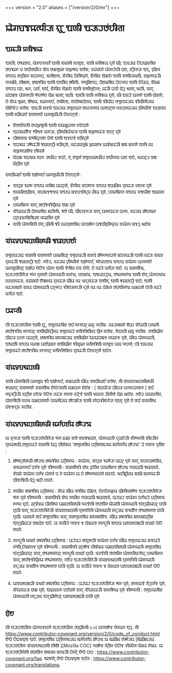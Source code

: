 +++
version = "2.0"
aliases = ["/version/2/0/mr"]
+++


# 𑘧𑘻𑘐𑘟𑘰𑘡𑘎𑘨𑘿𑘝𑘿𑘧𑘰𑘽𑘓𑘰 𑘎𑘨𑘰𑘨 𑘁𑘜𑘲 𑘁𑘓𑘰𑘨𑘭𑘽𑘮𑘲𑘝𑘰

## 𑘁𑘦𑘓𑘲 𑘢𑘿𑘨𑘝𑘲𑘕𑘿𑘗𑘰

𑘁𑘦𑘿𑘮𑘲; 𑘭𑘥𑘰𑘭𑘟, 𑘧𑘻𑘐𑘟𑘰𑘡𑘎𑘨𑘿𑘝𑘹 𑘁𑘜𑘲 𑘀𑘐𑘿𑘨𑘜𑘲 𑘦𑘿𑘮𑘜𑘳𑘡, 𑘀𑘫𑘲 𑘢𑘿𑘨𑘝𑘲𑘕𑘿𑘗𑘰 𑘎𑘨𑘝𑘻 𑘎𑘲; 𑘁𑘦𑘓𑘿𑘧𑘰 𑘄𑘢𑘎𑘿𑘨𑘦𑘰𑘝𑘲𑘩 𑘭𑘮𑘥𑘰𑘐 𑘮𑘰 𑘭𑘨𑘿𑘪𑘰𑘽𑘭𑘰𑘙𑘲𑘓 𑘊𑘎 𑘔𑘯𑘦𑘳𑘎𑘿𑘝 𑘀𑘡𑘳𑘥𑘪 𑘀𑘭𑘹𑘩; 𑘝𑘿𑘧𑘰𑘦𑘠𑘿𑘧𑘹 𑘎𑘻𑘜𑘰𑘓𑘹𑘮𑘲 𑘪𑘧, 𑘫𑘨𑘲𑘨𑘰𑘓𑘰 𑘁𑘎𑘰𑘨, 𑘟𑘿𑘨𑘲𑘫𑘿𑘧 𑘀𑘞𑘪𑘰 𑘀𑘟𑘿𑘨𑘲𑘫𑘿𑘧 𑘀𑘢𑘽𑘐𑘝𑘿𑘪, 𑘕𑘰𑘝𑘲𑘧𑘝𑘰, 𑘩𑘺𑘽𑘐𑘲𑘎 𑘪𑘺𑘫𑘲𑘬𑘿𑘘𑘿𑘧𑘹, 𑘩𑘺𑘽𑘐𑘲𑘎 𑘌𑘯𑘏 𑘁𑘜𑘲 𑘀𑘥𑘲𑘪𑘿𑘧𑘎𑘿𑘝𑘲, 𑘀𑘡𑘳𑘥𑘪𑘰𑘓𑘲 𑘢𑘰𑘝𑘯𑘲, 𑘫𑘲𑘎𑘿𑘬𑘜, 𑘭𑘰𑘦𑘰𑘕𑘲𑘎 𑘁𑘜𑘲 𑘁𑘨𑘿𑘞𑘲𑘎 𑘭𑘿𑘞𑘲𑘝𑘲, 𑘨𑘰𑘬𑘿𑘘𑘿𑘨𑘲𑘧𑘝𑘿𑘪, 𑘪𑘺𑘧𑘎𑘿𑘝𑘲𑘎 𑘢𑘹𑘮𑘨𑘰𑘪 𑘁𑘜𑘲 𑘟𑘹𑘏𑘰𑘪𑘰, 𑘎𑘳𑘯 𑘀𑘞𑘪𑘰 𑘪𑘽𑘫, 𑘕𑘰𑘝, 𑘪𑘨𑘿𑘜, 𑘠𑘨𑘿𑘦, 𑘩𑘺𑘽𑘐𑘲𑘎 𑘌𑘯𑘏 𑘁𑘜𑘲 𑘀𑘥𑘲𑘦𑘳𑘏𑘝𑘰; 𑘧𑘰𑘽𑘓𑘲 𑘢𑘨𑘿𑘪𑘰 𑘎𑘹𑘩𑘲 𑘕𑘰𑘜𑘰𑘨 𑘡𑘰𑘮𑘲, 𑘀𑘐𑘨 𑘧𑘰𑘽𑘪𑘨𑘳𑘡 𑘎𑘻𑘜𑘝𑘰𑘮𑘲 𑘥𑘹𑘟𑘰𑘥𑘹𑘟 𑘎𑘹𑘩𑘰 𑘕𑘰𑘜𑘰𑘨 𑘡𑘰𑘮𑘲.
𑘁𑘦𑘿𑘮𑘲 𑘀𑘫𑘲 𑘢𑘿𑘨𑘝𑘲𑘕𑘿𑘗𑘰 𑘎𑘨𑘝𑘻, 𑘎𑘲 𑘁𑘦𑘓𑘹 𑘪𑘰𑘐𑘜𑘹 𑘁𑘜𑘲 𑘤𑘻𑘩𑘜𑘹; 𑘮𑘹 𑘊𑘎𑘰 𑘦𑘳𑘎𑘿𑘝, 𑘏𑘳𑘩𑘿𑘧𑘰, 𑘭𑘿𑘪𑘰𑘐𑘝𑘰𑘨𑘿𑘮, 𑘭𑘦𑘿𑘨𑘲𑘟𑘿𑘠, 𑘭𑘨𑘿𑘪𑘭𑘦𑘰𑘪𑘹𑘫𑘎, 𑘁𑘜𑘲 𑘡𑘲𑘎𑘻𑘢 𑘭𑘦𑘳𑘟𑘰𑘧𑘰𑘓𑘿𑘧𑘰 𑘡𑘲𑘨𑘿𑘦𑘲𑘝𑘲𑘓𑘿𑘧𑘰 𑘟𑘲𑘫𑘹𑘡𑘹𑘓 𑘀𑘭𑘹𑘩.
𑘁𑘦𑘓𑘲 𑘦𑘰𑘡𑘎𑘹
𑘁𑘦𑘓𑘿𑘧𑘰 𑘭𑘦𑘳𑘟𑘰𑘧𑘰𑘝 𑘭𑘎𑘰𑘨𑘰𑘝𑘿𑘦𑘎 𑘪𑘰𑘝𑘰𑘪𑘨𑘜 𑘑𑘚𑘪𑘜𑘿𑘧𑘰𑘓𑘿𑘧𑘰 𑘟𑘿𑘨𑘲𑘬𑘿𑘘𑘲𑘡𑘹 𑘁𑘪𑘫𑘿𑘧𑘎 𑘁𑘜𑘲 𑘭𑘿𑘪𑘲𑘎𑘰𑘨𑘿𑘧 𑘀𑘭𑘜𑘰𑘨𑘿𑘧𑘰 𑘪𑘰𑘐𑘜𑘳𑘎𑘲𑘓𑘲 𑘄𑘟𑘰𑘮𑘨𑘜𑘹 :

*  𑘟𑘳𑘭𑘨𑘿𑘧𑘰𑘽𑘢𑘿𑘨𑘝𑘲 𑘭𑘮𑘰𑘡𑘳𑘥𑘳𑘝𑘲 𑘁𑘜𑘲 𑘟𑘧𑘰𑘯𑘳𑘢𑘜𑘰 𑘟𑘰𑘏𑘪𑘜𑘹
*  𑘁𑘢𑘩𑘿𑘧𑘰𑘮𑘳𑘡 𑘥𑘲𑘡𑘿𑘡 𑘦𑘝𑘰𑘽𑘓𑘰, 𑘟𑘿𑘨𑘲𑘬𑘿𑘘𑘲𑘎𑘻𑘡𑘰𑘽𑘓𑘰 𑘁𑘜𑘲 𑘀𑘡𑘳𑘥𑘪𑘰𑘽𑘓𑘰 𑘁𑘟𑘨 𑘎𑘨𑘜𑘹
*  𑘪𑘲𑘠𑘰𑘧𑘎 𑘀𑘥𑘲𑘢𑘿𑘨𑘰𑘧 𑘟𑘹𑘜𑘹 𑘁𑘜𑘲 𑘁𑘡𑘽𑘟𑘰𑘡𑘹 𑘭𑘿𑘪𑘲𑘎𑘰𑘨𑘜𑘹
*  𑘁𑘢𑘩𑘿𑘧𑘰 𑘓𑘳𑘎𑘰𑘽𑘓𑘲 𑘕𑘤𑘰𑘤𑘟𑘰𑘨𑘲 𑘭𑘿𑘪𑘲𑘎𑘰𑘨𑘜𑘹, 𑘝𑘿𑘧𑘰𑘽𑘓𑘿𑘧𑘰𑘦𑘳𑘯𑘹 𑘡𑘳𑘎𑘭𑘰𑘡 𑘖𑘰𑘩𑘹𑘩𑘿𑘧𑘰𑘽𑘓𑘲 𑘎𑘿𑘬𑘦𑘰 𑘦𑘰𑘐𑘜𑘹 𑘁𑘜𑘲 𑘝𑘿𑘧𑘰 𑘀𑘡𑘳𑘥𑘪𑘰𑘝𑘳𑘡 𑘫𑘲𑘎𑘜𑘹
*  𑘎𑘹𑘪𑘯 𑘁𑘢𑘩𑘿𑘧𑘰 𑘭𑘿𑘪𑘝𑘾 𑘭𑘰𑘙𑘲𑘓 𑘡𑘪𑘿𑘮𑘹, 𑘝𑘨 𑘭𑘽𑘢𑘳𑘨𑘿𑘜 𑘭𑘦𑘳𑘟𑘰𑘧𑘰𑘭𑘰𑘙𑘲𑘓 𑘭𑘨𑘿𑘪𑘻𑘝𑘿𑘝𑘦 𑘎𑘰𑘧 𑘁𑘮𑘹, 𑘝𑘿𑘧𑘰𑘪𑘨𑘓 𑘩𑘎𑘿𑘬 𑘎𑘹𑘽𑘟𑘿𑘨𑘲𑘝 𑘎𑘨𑘜𑘹

𑘀𑘭𑘿𑘪𑘲𑘎𑘰𑘨𑘿𑘧 𑘁𑘜𑘲 𑘁𑘎𑘿𑘬𑘹𑘢𑘰𑘨𑘿𑘮 𑘪𑘰𑘐𑘜𑘳𑘎𑘲𑘓𑘲 𑘄𑘟𑘰𑘮𑘨𑘜𑘹 :

*  𑘀𑘫𑘿𑘩𑘲𑘩 𑘥𑘰𑘬𑘰 𑘀𑘞𑘪𑘰 𑘢𑘿𑘨𑘝𑘲𑘦𑘰 𑘪𑘰𑘢𑘨𑘜𑘹, 𑘩𑘺𑘽𑘐𑘲𑘎 𑘀𑘪𑘠𑘰𑘡 𑘀𑘞𑘪𑘰 𑘕𑘪𑘯𑘲𑘎 𑘎𑘨𑘜𑘿𑘧𑘰𑘓𑘰 𑘢𑘿𑘨𑘧𑘝𑘿𑘡 𑘎𑘨𑘜𑘹
*  𑘠𑘦𑘎𑘲𑘭𑘟𑘿𑘨𑘲𑘫𑘿𑘧, 𑘀𑘢𑘦𑘰𑘡𑘕𑘡𑘎 𑘀𑘞𑘪𑘰 𑘦𑘰𑘡𑘮𑘰𑘡𑘲𑘎𑘰𑘨𑘎 𑘘𑘲𑘎𑘰 𑘎𑘨𑘜𑘹, 𑘪𑘿𑘧𑘎𑘿𑘝𑘲𑘐𑘝 𑘀𑘞𑘪𑘰 𑘨𑘰𑘕𑘎𑘲𑘧 𑘁𑘎𑘿𑘨𑘦𑘜 𑘎𑘨𑘜𑘹
*  𑘪𑘿𑘧𑘎𑘿𑘝𑘲𑘐𑘝 𑘀𑘐𑘨 𑘭𑘰𑘨𑘿𑘪𑘕𑘡𑘲𑘎𑘨𑘲𑘝𑘿𑘧𑘰 𑘔𑘯 𑘎𑘨𑘜𑘹
*  𑘊𑘏𑘰𑘟𑘿𑘧𑘰𑘓𑘲 𑘪𑘺𑘧𑘎𑘿𑘝𑘲𑘎 𑘦𑘰𑘮𑘲𑘝𑘲, 𑘕𑘭𑘹 𑘎𑘲, 𑘪𑘲𑘢𑘝𑘿𑘨𑘰𑘓𑘰 𑘀𑘐𑘨 𑘪𑘰𑘭𑘿𑘝𑘪𑘿𑘧𑘰𑘓𑘰 𑘢𑘝𑘿𑘝𑘰, 𑘝𑘿𑘧𑘰𑘓𑘿𑘧𑘰 𑘭𑘳𑘪𑘿𑘧𑘎𑘿𑘝 𑘢𑘨𑘪𑘰𑘡𑘐𑘲𑘫𑘲𑘪𑘰𑘧 𑘢𑘿𑘨𑘎𑘰𑘫𑘲𑘝 𑘎𑘨𑘜𑘹
*  𑘀𑘫𑘲 𑘎𑘻𑘜𑘝𑘲𑘮𑘲 𑘃𑘝𑘨 𑘎𑘿𑘨𑘲𑘝𑘲 𑘕𑘲 𑘪𑘿𑘧𑘰𑘪𑘭𑘰𑘧𑘲𑘎 𑘪𑘿𑘧𑘪𑘭𑘿𑘞𑘹𑘝 𑘪𑘰𑘕𑘪𑘲𑘟𑘿𑘨𑘲𑘬𑘿𑘘𑘿𑘧𑘰 𑘀𑘧𑘻𑘐𑘿𑘧 𑘦𑘰𑘡𑘩𑘲 𑘕𑘰𑘃𑘩

## 𑘀𑘽𑘦𑘩𑘤𑘕𑘰𑘪𑘜𑘲𑘭𑘰𑘙𑘲 𑘕𑘤𑘰𑘤𑘟𑘰𑘨𑘿𑘧𑘰

𑘭𑘦𑘳𑘟𑘰𑘧𑘰𑘓𑘿𑘧𑘰 𑘀𑘐𑘿𑘨𑘜𑘲 𑘀𑘭𑘜𑘰𑘨𑘿𑘧𑘰 𑘪𑘿𑘧𑘎𑘿𑘝𑘲𑘽𑘪𑘨 𑘭𑘦𑘳𑘟𑘰𑘧𑘰𑘓𑘲 𑘦𑘰𑘡𑘎𑘹 𑘭𑘳𑘭𑘿𑘢𑘬𑘿𑘘𑘢𑘜𑘹 𑘦𑘰𑘽𑘚𑘜𑘿𑘧𑘰𑘓𑘲 𑘁𑘜𑘲 𑘝𑘿𑘧𑘰𑘽𑘓𑘰 𑘀𑘽𑘦𑘩 𑘎𑘨𑘜𑘿𑘧𑘰𑘓𑘲 𑘕𑘤𑘰𑘤𑘟𑘰𑘨𑘲 𑘁𑘮𑘹. 𑘝𑘭𑘹𑘓, 𑘝𑘿𑘧𑘰𑘽𑘓𑘿𑘧𑘰 𑘟𑘿𑘨𑘲𑘬𑘿𑘘𑘲𑘡𑘹 𑘁𑘎𑘿𑘬𑘹𑘢𑘰𑘨𑘿𑘮, 𑘠𑘻𑘎𑘰𑘟𑘰𑘧𑘎 𑘀𑘞𑘪𑘰 𑘀𑘧𑘻𑘐𑘿𑘧 𑘪𑘰𑘘𑘜𑘰𑘨𑘿𑘧𑘰 𑘪𑘰𑘐𑘜𑘳𑘎𑘲𑘪𑘨 𑘁𑘎𑘿𑘬𑘹𑘢 𑘑𑘹𑘄𑘡 𑘧𑘻𑘐𑘿𑘧 𑘁𑘜𑘲 𑘡𑘺𑘝𑘲𑘎 𑘟𑘽𑘚 𑘟𑘹𑘜𑘹; 𑘮𑘹 𑘝𑘿𑘧𑘰𑘽𑘓𑘹 𑘎𑘨𑘿𑘝𑘪𑘿𑘧 𑘁𑘮𑘹.
𑘧𑘰 𑘀𑘐𑘿𑘨𑘜𑘲𑘽𑘡𑘰, 𑘁𑘓𑘰𑘨𑘭𑘽𑘮𑘲𑘝𑘹𑘓𑘰 𑘥𑘽𑘐 𑘎𑘨𑘜𑘰𑘨𑘿𑘧𑘰 𑘎𑘻𑘜𑘝𑘿𑘧𑘰𑘮𑘲 𑘦𑘝𑘰𑘽𑘡𑘰, 𑘤𑘟𑘩𑘰𑘽𑘡𑘰, 𑘁𑘕𑘿𑘗𑘰𑘪𑘩𑘲𑘽𑘡𑘰, 𑘭𑘽𑘥𑘰𑘬𑘜𑘰𑘽𑘡𑘰 𑘁𑘜𑘲 𑘃𑘝𑘨 𑘧𑘻𑘐𑘟𑘰𑘡𑘰𑘽𑘡𑘰 𑘮𑘘𑘪𑘜𑘿𑘧𑘰𑘓𑘰, 𑘝𑘿𑘧𑘰𑘽𑘦𑘠𑘿𑘧𑘹 𑘟𑘳𑘨𑘳𑘭𑘿𑘝𑘿𑘧𑘰 𑘎𑘨𑘜𑘿𑘧𑘰𑘓𑘰 𑘎𑘲𑘽𑘪𑘰 𑘝𑘿𑘧𑘰 𑘡𑘰𑘎𑘰𑘨𑘜𑘿𑘧𑘰𑘓𑘰 𑘀𑘠𑘲𑘎𑘰𑘨 𑘁𑘜𑘲 𑘕𑘤𑘰𑘤𑘟𑘰𑘨𑘲 𑘁𑘮𑘹; 𑘁𑘜𑘲 𑘝𑘿𑘧𑘰𑘓𑘢𑘿𑘨𑘦𑘰𑘜𑘹 𑘀𑘫𑘿𑘧𑘰 𑘎𑘻𑘜𑘝𑘿𑘧𑘰𑘮𑘲 𑘢𑘨𑘭𑘿𑘢𑘨 𑘡𑘲𑘧𑘽𑘝𑘿𑘨𑘜𑘰𑘓𑘲 𑘎𑘰𑘨𑘜𑘹 𑘝𑘿𑘧𑘰 𑘝𑘿𑘧𑘰 𑘪𑘹𑘯𑘹𑘭 𑘭𑘽𑘤𑘽𑘠𑘲𑘝𑘰𑘽𑘡𑘰 𑘎𑘯𑘪𑘜𑘹 𑘮𑘹𑘮𑘲 𑘝𑘿𑘧𑘰𑘽𑘓𑘹 𑘎𑘨𑘿𑘝𑘪𑘿𑘧 𑘁𑘮𑘹.

## 𑘪𑘿𑘧𑘰𑘢𑘿𑘝𑘲

𑘮𑘲 𑘁𑘓𑘰𑘨𑘭𑘽𑘮𑘲𑘝𑘰 𑘁𑘜𑘲 𑘎𑘨𑘰𑘨, 𑘭𑘦𑘳𑘟𑘰𑘧𑘰𑘝𑘲𑘩 𑘭𑘨𑘿𑘪 𑘭𑘿𑘝𑘨𑘰𑘽𑘪𑘨 𑘩𑘰𑘐𑘳 𑘨𑘰𑘮𑘲𑘩. 𑘝𑘿𑘧𑘰𑘓𑘢𑘿𑘨𑘦𑘰𑘜𑘹 𑘕𑘹𑘪𑘿𑘮𑘰 𑘊𑘏𑘰𑘟𑘲 𑘪𑘿𑘧𑘎𑘿𑘝𑘲 𑘭𑘰𑘨𑘿𑘪𑘕𑘡𑘲𑘎 𑘭𑘿𑘝𑘨𑘰𑘪𑘨 𑘀𑘠𑘲𑘎𑘿𑘨𑘲𑘝𑘨𑘲𑘝𑘿𑘧𑘰 𑘭𑘦𑘳𑘟𑘰𑘧𑘰𑘓𑘹 𑘢𑘿𑘨𑘝𑘲𑘡𑘲𑘠𑘲𑘝𑘿𑘪 𑘎𑘨𑘲𑘝 𑘀𑘭𑘹𑘩, 𑘝𑘹𑘪𑘿𑘮𑘰𑘮𑘲 𑘩𑘰𑘐𑘳 𑘨𑘰𑘮𑘲𑘩.
𑘀𑘠𑘲𑘎𑘿𑘨𑘲𑘝 𑘪𑘲𑘢𑘝𑘿𑘨 𑘢𑘝𑘿𑘝𑘰 𑘪𑘰𑘢𑘨𑘜𑘹, 𑘭𑘰𑘦𑘰𑘕𑘲𑘎 𑘦𑘰𑘠𑘿𑘧𑘦𑘰𑘽𑘓𑘿𑘧𑘰 𑘀𑘠𑘲𑘎𑘿𑘨𑘲𑘝 𑘏𑘰𑘝𑘿𑘧𑘰𑘽𑘪𑘨𑘳𑘡 𑘢𑘿𑘨𑘎𑘰𑘫𑘡 𑘎𑘨𑘜𑘹, 𑘎𑘲𑘽𑘪𑘰 𑘎𑘻𑘜𑘝𑘿𑘧𑘰𑘮𑘲, 𑘁𑘥𑘰𑘭𑘲 𑘀𑘞𑘪𑘰 𑘢𑘿𑘨𑘝𑘿𑘧𑘎𑘿𑘬 𑘎𑘰𑘨𑘿𑘧𑘎𑘿𑘨𑘦𑘰𑘝 𑘀𑘠𑘲𑘎𑘿𑘨𑘲𑘝 𑘡𑘲𑘧𑘳𑘎𑘿𑘝 𑘢𑘿𑘨𑘝𑘲𑘡𑘲𑘠𑘲 𑘦𑘿𑘮𑘜𑘳𑘡 𑘎𑘰𑘦 𑘢𑘰𑘮𑘜𑘹; 𑘮𑘲 𑘁𑘦𑘓𑘿𑘧𑘰 𑘭𑘦𑘳𑘟𑘰𑘧𑘰𑘓𑘹 𑘭𑘰𑘨𑘿𑘪𑘕𑘡𑘲𑘎 𑘭𑘿𑘝𑘨𑘰𑘪𑘨 𑘢𑘿𑘨𑘝𑘲𑘡𑘲𑘠𑘲𑘝𑘿𑘪 𑘎𑘨𑘜𑘿𑘧𑘰𑘓𑘲 𑘄𑘟𑘰𑘮𑘨𑘜𑘹 𑘁𑘮𑘹𑘝.

## 𑘀𑘽𑘦𑘩𑘤𑘕𑘰𑘪𑘜𑘲

𑘀𑘫𑘲 𑘎𑘻𑘜𑘝𑘲𑘮𑘲 𑘪𑘰𑘐𑘜𑘳𑘎 𑘕𑘲 𑘁𑘎𑘿𑘬𑘹𑘢𑘰𑘨𑘿𑘮, 𑘔𑘯𑘪𑘰𑘟𑘲 𑘎𑘲𑘽𑘪𑘰 𑘀𑘭𑘿𑘪𑘲𑘎𑘰𑘨𑘿𑘧 𑘀𑘭𑘹𑘩, 𑘝𑘲 𑘀𑘽𑘦𑘩𑘤𑘕𑘰𑘪𑘜𑘲𑘭𑘰𑘙𑘲 𑘕𑘤𑘰𑘤𑘟𑘰𑘨 𑘀𑘭𑘜𑘰𑘨𑘿𑘧𑘰 𑘀𑘐𑘿𑘨𑘜𑘲𑘽𑘡𑘰 𑘧𑘹𑘞𑘹/𑘀𑘫𑘲 𑘎𑘯𑘪𑘝𑘰 𑘧𑘹𑘃𑘩 : [ 𑘭𑘽𑘢𑘨𑘿𑘎𑘰𑘓𑘰 𑘪𑘲𑘢𑘝𑘿𑘨 𑘢𑘝𑘿𑘝𑘰/𑘢𑘟𑘿𑘠𑘝 ]
𑘭𑘨𑘿𑘪 𑘝𑘎𑘿𑘨𑘰𑘨𑘲𑘽𑘓𑘲 𑘝𑘿𑘪𑘨𑘲𑘝 𑘟𑘏𑘩 𑘑𑘹𑘄𑘡 𑘝𑘿𑘧𑘰𑘽𑘓𑘰 𑘝𑘢𑘰𑘭 𑘝𑘿𑘪𑘨𑘹𑘡𑘹 𑘁𑘜𑘲 𑘡𑘿𑘧𑘰𑘧𑘿𑘧 𑘨𑘲𑘝𑘲𑘡𑘹 𑘎𑘹𑘩𑘰 𑘕𑘰𑘃𑘩.
𑘝𑘭𑘹𑘓 𑘧𑘰𑘤𑘰𑘤𑘝𑘲𑘝, 𑘎𑘻𑘜𑘝𑘲𑘮𑘲 𑘑𑘘𑘡𑘰 𑘎𑘯𑘪𑘜𑘰𑘨𑘿𑘧𑘰 𑘪𑘿𑘧𑘎𑘿𑘝𑘲𑘓𑘿𑘧𑘰 𑘭𑘳𑘨𑘎𑘿𑘬𑘹𑘓𑘰 𑘁𑘜𑘲 𑘐𑘻𑘢𑘡𑘲𑘧𑘝𑘹𑘓𑘰 𑘁𑘟𑘨 𑘎𑘨𑘜𑘹 𑘮𑘹 𑘭𑘨𑘿𑘪 𑘀𑘐𑘿𑘨𑘜𑘲𑘽𑘡𑘰 𑘤𑘽𑘠𑘡𑘎𑘰𑘨𑘎 𑘨𑘰𑘮𑘲𑘩.

## 𑘀𑘽𑘦𑘩𑘤𑘕𑘰𑘪𑘜𑘲𑘭𑘰𑘙𑘲 𑘦𑘰𑘨𑘿𑘐𑘟𑘨𑘿𑘫𑘎 𑘭𑘳𑘓𑘡𑘰

𑘧𑘰 𑘎𑘨𑘰𑘨𑘰𑘓𑘰 𑘁𑘜𑘲 𑘁𑘓𑘰𑘨𑘭𑘽𑘮𑘲𑘝𑘹𑘓𑘰 𑘥𑘽𑘐 𑘖𑘰𑘩𑘰 𑘀𑘭𑘹 𑘭𑘦𑘕𑘩𑘿𑘧𑘰𑘭, 𑘎𑘻𑘜𑘝𑘿𑘧𑘰𑘮𑘲 𑘎𑘰𑘨𑘪𑘰𑘃𑘓𑘲 𑘡𑘲𑘬𑘿𑘢𑘝𑘿𑘝𑘲 𑘡𑘲𑘫𑘿𑘓𑘲𑘝 𑘎𑘨𑘜𑘿𑘧𑘰𑘭𑘰𑘙𑘲,𑘭𑘦𑘳𑘟𑘰𑘧𑘰𑘓𑘹 𑘀𑘐𑘿𑘨𑘜𑘲 𑘏𑘰𑘩𑘲 𑘟𑘲𑘩𑘹𑘩𑘿𑘧𑘰 '𑘭𑘰𑘦𑘳𑘟𑘰𑘧𑘲𑘎 𑘢𑘨𑘲𑘜𑘰𑘦𑘰𑘓𑘿𑘧𑘰 𑘦𑘰𑘨𑘿𑘐𑘟𑘨𑘿𑘫𑘎 𑘭𑘳𑘓𑘡𑘰𑘽' 𑘓𑘹 𑘢𑘰𑘩𑘡 𑘎𑘨𑘝𑘲𑘩 :

1. 𑘭𑘳𑘠𑘰𑘨𑘜𑘹𑘭𑘰𑘙𑘲 𑘭𑘳𑘓𑘡𑘰
𑘭𑘰𑘦𑘰𑘕𑘲𑘎 𑘢𑘨𑘲𑘜𑘰𑘦 : 𑘀𑘧𑘻𑘐𑘿𑘧, 𑘀𑘫𑘿𑘩𑘲𑘩 𑘥𑘰𑘬𑘹𑘓𑘰 𑘪𑘰𑘢𑘨 𑘎𑘨𑘜𑘹 𑘀𑘐𑘨 𑘀𑘪𑘿𑘧𑘪𑘭𑘰𑘧𑘲𑘎, 𑘀𑘭𑘿𑘪𑘰𑘐𑘝𑘰𑘨𑘿𑘮 𑘪𑘨𑘿𑘝𑘡 𑘎𑘨𑘜𑘹
𑘡𑘲𑘬𑘿𑘢𑘝𑘿𑘝𑘲 : 𑘀𑘐𑘿𑘨𑘜𑘲𑘽𑘡𑘲 𑘊𑘎 𑘩𑘲𑘏𑘲𑘝 𑘪𑘿𑘧𑘎𑘿𑘝𑘲𑘐𑘝 𑘭𑘳𑘓𑘡𑘰 𑘢𑘰𑘙𑘪𑘰𑘪𑘲 𑘕𑘿𑘧𑘰𑘦𑘠𑘿𑘧𑘹, 𑘡𑘹𑘦𑘎𑘹 𑘀𑘧𑘻𑘐𑘿𑘧 𑘪𑘨𑘿𑘝𑘡 𑘎𑘻𑘜𑘝𑘹 𑘪 𑘝𑘹 𑘀𑘧𑘻𑘐𑘿𑘧 𑘎𑘰 𑘮𑘹 𑘭𑘳𑘭𑘿𑘢𑘬𑘿𑘘𑘢𑘜𑘹 𑘦𑘰𑘽𑘚𑘰𑘪𑘹. 𑘕𑘰𑘮𑘲𑘨𑘨𑘲𑘝𑘿𑘧𑘰 𑘦𑘰𑘣𑘲 𑘦𑘰𑘐𑘜𑘿𑘧𑘰𑘓𑘲 𑘪𑘲𑘡𑘽𑘝𑘲𑘮𑘲 𑘎𑘹𑘩𑘲 𑘕𑘰𑘄 𑘫𑘎𑘝𑘹.

2. 𑘝𑘰𑘎𑘲𑘟
𑘭𑘰𑘦𑘰𑘕𑘲𑘎 𑘢𑘨𑘲𑘜𑘰𑘦 : 𑘊𑘎𑘰 𑘎𑘲𑘽𑘪𑘰 𑘀𑘠𑘲𑘎 𑘪𑘹𑘯𑘹𑘭, 𑘪𑘹𑘐𑘪𑘹𑘐𑘯𑘿𑘧𑘰 𑘎𑘿𑘨𑘲𑘝𑘲𑘽𑘦𑘠𑘳𑘡 𑘁𑘓𑘰𑘨𑘭𑘽𑘮𑘲𑘝𑘹𑘓𑘰 𑘥𑘽𑘐 𑘎𑘨𑘜𑘹
𑘡𑘲𑘬𑘿𑘢𑘝𑘿𑘝𑘲 : 𑘀𑘐𑘿𑘨𑘜𑘲𑘽𑘡𑘲 𑘊𑘎 𑘝𑘰𑘎𑘲𑘟 𑘢𑘰𑘙𑘪𑘰𑘪𑘲 𑘕𑘿𑘧𑘰𑘦𑘠𑘿𑘧𑘹, 𑘪𑘰𑘨𑘽𑘪𑘰𑘨 𑘀𑘧𑘻𑘐𑘿𑘧 𑘪𑘨𑘿𑘝𑘡𑘰𑘓𑘹 𑘢𑘨𑘲𑘜𑘰𑘦 𑘭𑘿𑘢𑘬𑘿𑘘 𑘎𑘨𑘰𑘪𑘹. 𑘙𑘨𑘩𑘹𑘩𑘿𑘧𑘰 𑘪𑘲𑘫𑘲𑘬𑘿𑘘 𑘎𑘰𑘩𑘰𑘪𑘠𑘲𑘭𑘰𑘙𑘲 𑘑𑘘𑘡𑘹𑘫𑘲 𑘭𑘽𑘤𑘽𑘠𑘲𑘝 𑘩𑘻𑘎𑘰𑘽𑘫𑘲 𑘎𑘻𑘜𑘝𑘿𑘧𑘰𑘮𑘲 𑘁𑘽𑘝𑘨𑘎𑘿𑘨𑘲𑘧𑘰𑘽𑘪𑘨 𑘤𑘽𑘟𑘲 𑘎𑘨𑘰𑘪𑘲 𑘀𑘐𑘨 𑘁𑘓𑘰𑘨𑘭𑘽𑘮𑘲𑘝𑘹𑘓𑘲 𑘀𑘽𑘦𑘩𑘤𑘕𑘰𑘪𑘜𑘲 𑘎𑘨𑘜𑘰𑘨𑘿𑘧𑘰𑘽𑘫𑘲 𑘎𑘻𑘜𑘝𑘿𑘧𑘰𑘮𑘲 𑘢𑘿𑘨𑘎𑘰𑘨𑘓𑘿𑘧𑘰 𑘀𑘡𑘰𑘮𑘳𑘝 𑘭𑘽𑘥𑘰𑘬𑘜𑘰𑘭 𑘤𑘽𑘟𑘲 𑘎𑘨𑘰𑘪𑘲. 𑘧𑘰𑘦𑘠𑘿𑘧𑘹 𑘭𑘨𑘿𑘪 𑘭𑘰𑘦𑘳𑘟𑘰𑘧𑘲𑘎 𑘀𑘐𑘨 𑘀𑘭𑘰𑘦𑘳𑘟𑘰𑘧𑘲𑘎 𑘦𑘰𑘠𑘿𑘧𑘦𑘰𑘽𑘝𑘳𑘡, 𑘎𑘲𑘽𑘪𑘰 𑘭𑘰𑘦𑘰𑘕𑘲𑘎 𑘦𑘰𑘠𑘿𑘧𑘦𑘰𑘽𑘪𑘨𑘲𑘩 𑘁𑘽𑘝𑘨𑘎𑘿𑘨𑘲𑘧𑘰𑘽𑘓𑘰 𑘭𑘦𑘰𑘪𑘹𑘫 𑘁𑘮𑘹. 𑘧𑘰 𑘀𑘘𑘲𑘽𑘓𑘹 𑘢𑘰𑘩𑘡 𑘡 𑘎𑘹𑘩𑘿𑘧𑘰𑘭 𑘝𑘰𑘝𑘿𑘢𑘳𑘨𑘝𑘲 𑘀𑘞𑘪𑘰 𑘎𑘰𑘧𑘦𑘭𑘿𑘪𑘨𑘳𑘢𑘲 𑘦𑘡𑘰𑘃 𑘮𑘻𑘄 𑘫𑘎𑘝𑘹.

3. 𑘝𑘰𑘝𑘿𑘢𑘳𑘨𑘝𑘲 𑘦𑘡𑘰𑘃
𑘭𑘰𑘦𑘰𑘕𑘲𑘎 𑘢𑘨𑘲𑘜𑘰𑘦 : 𑘪𑘰𑘨𑘽𑘪𑘰𑘨 𑘭𑘰𑘽𑘐𑘳𑘡𑘮𑘲 𑘀𑘧𑘻𑘐𑘿𑘧 𑘪𑘨𑘿𑘝𑘡 𑘎𑘲𑘽𑘪𑘰 𑘭𑘦𑘳𑘟𑘰𑘧𑘰𑘓𑘿𑘧𑘰 𑘦𑘰𑘡𑘎𑘰𑘽𑘓𑘹 𑘐𑘽𑘥𑘲𑘨 𑘄𑘩𑘿𑘩𑘽𑘑𑘡 𑘎𑘨𑘜𑘹
𑘡𑘲𑘬𑘿𑘢𑘝𑘿𑘝𑘲 : 𑘀𑘐𑘿𑘨𑘜𑘲𑘽𑘡𑘲 𑘙𑘨𑘪𑘳𑘡 𑘟𑘲𑘩𑘹𑘩𑘿𑘧𑘰 𑘎𑘰𑘩𑘰𑘪𑘠𑘲𑘭𑘰𑘙𑘲 𑘎𑘻𑘜𑘝𑘿𑘧𑘰𑘮𑘲 𑘭𑘰𑘦𑘳𑘟𑘰𑘧𑘲𑘎 𑘁𑘽𑘝𑘨𑘎𑘿𑘨𑘲𑘧𑘰𑘽𑘪𑘨 𑘀𑘐𑘨 𑘭𑘽𑘥𑘰𑘬𑘜𑘰𑘽𑘪𑘨 𑘝𑘰𑘝𑘿𑘢𑘳𑘨𑘝𑘲 𑘦𑘡𑘰𑘃 𑘎𑘨𑘰𑘪𑘲. 𑘑𑘘𑘡𑘹𑘫𑘲 𑘭𑘽𑘤𑘽𑘠𑘲𑘝 𑘎𑘻𑘜𑘰𑘮𑘲𑘤𑘨𑘻𑘤𑘨 𑘪𑘿𑘧𑘎𑘿𑘝𑘲𑘐𑘝 𑘀𑘐𑘨 𑘭𑘰𑘨𑘿𑘪𑘕𑘡𑘲𑘎𑘨𑘲𑘝𑘿𑘧𑘰 𑘭𑘽𑘥𑘰𑘬𑘜𑘰𑘭, 𑘝𑘭𑘹𑘓 𑘁𑘓𑘰𑘨𑘭𑘽𑘮𑘲𑘝𑘹𑘓𑘲 𑘀𑘽𑘦𑘩𑘤𑘕𑘰𑘪𑘜𑘲 𑘎𑘨𑘜𑘰𑘨𑘿𑘧𑘰𑘽𑘫𑘲 𑘎𑘻𑘜𑘝𑘿𑘧𑘰𑘮𑘲 𑘢𑘿𑘨𑘎𑘰𑘨𑘓𑘿𑘧𑘰 𑘀𑘡𑘰𑘮𑘳𑘝 𑘭𑘽𑘥𑘰𑘬𑘜𑘰𑘭 𑘤𑘽𑘟𑘲 𑘎𑘨𑘰𑘪𑘲. 𑘧𑘰 𑘀𑘘𑘲𑘽𑘓𑘹 𑘢𑘰𑘩𑘡 𑘡 𑘎𑘹𑘩𑘿𑘧𑘰𑘭 𑘎𑘰𑘧𑘦𑘭𑘿𑘪𑘨𑘳𑘢𑘲 𑘦𑘡𑘰𑘃 𑘮𑘻𑘄 𑘫𑘎𑘝𑘹.

4. 𑘎𑘰𑘧𑘦𑘭𑘿𑘪𑘨𑘳𑘢𑘲 𑘦𑘡𑘰𑘃
𑘭𑘰𑘦𑘰𑘕𑘲𑘎 𑘢𑘨𑘲𑘜𑘰𑘦 : 𑘪𑘰𑘨𑘽𑘪𑘰𑘨 𑘁𑘓𑘰𑘨𑘭𑘽𑘮𑘲𑘝𑘹𑘓𑘰 𑘥𑘽𑘐 𑘎𑘨𑘜𑘹, 𑘭𑘰𑘝𑘝𑘿𑘧𑘰𑘡𑘹 𑘐𑘺𑘨𑘪𑘨𑘿𑘝𑘡 𑘎𑘨𑘜𑘹, 𑘊𑘏𑘰𑘟𑘿𑘧𑘰𑘓𑘰 𑘔𑘯 𑘎𑘨𑘜𑘹, 𑘁𑘎𑘿𑘨𑘦𑘎𑘝𑘰 𑘟𑘨𑘿𑘫𑘪𑘜𑘹 𑘀𑘐𑘨 𑘊𑘏𑘰𑘟𑘿𑘧𑘰𑘓𑘲 𑘀𑘢𑘿𑘨𑘝𑘲𑘬𑘿𑘙𑘰 𑘎𑘨𑘜𑘹
𑘡𑘲𑘬𑘿𑘢𑘝𑘿𑘝𑘲 : 𑘭𑘦𑘳𑘟𑘰𑘧𑘰𑘝𑘲𑘩 𑘎𑘻𑘜𑘝𑘿𑘧𑘰𑘮𑘲 𑘢𑘿𑘨𑘎𑘰𑘨𑘓𑘿𑘧𑘰 𑘁𑘽𑘝𑘨𑘎𑘿𑘨𑘲𑘧𑘹𑘪𑘨 𑘎𑘰𑘧𑘦𑘭𑘿𑘪𑘨𑘳𑘢𑘲 𑘤𑘽𑘟𑘲 𑘎𑘨𑘜𑘹.

## 𑘫𑘿𑘨𑘹𑘧

𑘮𑘲 𑘁𑘓𑘰𑘨𑘭𑘽𑘮𑘲𑘝𑘰 𑘧𑘻𑘐𑘟𑘰𑘡𑘎𑘨𑘿𑘝𑘰 𑘁𑘓𑘰𑘨𑘭𑘽𑘮𑘲𑘝𑘰 (𑘁𑘪𑘿𑘨𑘲𑘝𑘿𑘝𑘲 𑙒.𑙐) 𑘧𑘰𑘢𑘰𑘭𑘳𑘡 𑘑𑘹𑘜𑘿𑘧𑘰𑘝 𑘁𑘩𑘲.  𑘝𑘲 https://www.contributor-covenant.org/version/2/0/code_of_conduct.html 𑘧𑘹𑘞𑘹 𑘄𑘢𑘩𑘤𑘿𑘠 𑘁𑘮𑘹.
𑘭𑘰𑘦𑘳𑘟𑘰𑘧𑘲𑘎 𑘢𑘨𑘲𑘜𑘰𑘦𑘰𑘓𑘿𑘧𑘰 𑘦𑘰𑘨𑘿𑘐𑘟𑘨𑘿𑘫𑘎 𑘭𑘳𑘓𑘡𑘰 𑘧𑘰 𑘦𑘰𑘖𑘲𑘩𑘰 𑘭𑘽𑘭𑘿𑘞𑘹𑘓𑘿𑘧𑘰 [𑘦𑘻𑘖𑘲𑘩𑘰𑘓𑘿𑘧𑘰 𑘁𑘓𑘰𑘨𑘭𑘽𑘮𑘲𑘝𑘰 𑘀𑘽𑘦𑘩𑘤𑘕𑘰𑘪𑘜𑘲 𑘫𑘲𑘚𑘲 ][Mozilla COC] 𑘢𑘰𑘭𑘳𑘡 𑘢𑘿𑘨𑘹𑘨𑘲𑘝 𑘮𑘻𑘄𑘡 𑘡𑘲𑘨𑘿𑘦𑘰𑘜 𑘎𑘹𑘩𑘿𑘧𑘰 𑘐𑘹𑘩𑘿𑘧𑘰.
𑘧𑘰 𑘁𑘓𑘰𑘨𑘭𑘽𑘮𑘲𑘝𑘹𑘫𑘲 𑘭𑘽𑘤𑘽𑘠𑘲𑘝 𑘭𑘰𑘦𑘰𑘡𑘿𑘧 𑘢𑘿𑘨𑘫𑘿𑘡𑘰𑘽𑘓𑘲 𑘄𑘝𑘿𑘝𑘨𑘹 𑘧𑘹𑘞𑘹 𑘢𑘮𑘰 : https://www.contributor-covenant.org/faq.
𑘥𑘰𑘬𑘰𑘽𑘝𑘨𑘹 𑘧𑘹𑘞𑘹 𑘄𑘢𑘩𑘤𑘿𑘠 𑘁𑘮𑘹𑘝 : https://www.contributor-covenant.org/translations.
